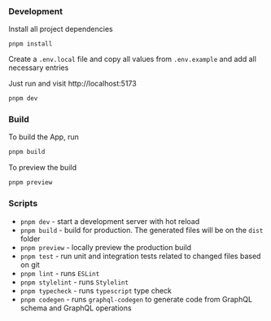 ### Development
Install all project dependencies

```
pnpm install
```

Create a `.env.local` file and copy all values from `.env.example` and add all necessary entries

Just run and visit http://localhost:5173

```bash
pnpm dev
```

### Build

To build the App, run

```bash
pnpm build
```
To preview the build
```bash
pnpm preview
```
### Scripts

- `pnpm dev` - start a development server with hot reload
- `pnpm build` - build for production. The generated files will be on the `dist` folder
- `pnpm preview` - locally preview the production build
- `pnpm test` - run unit and integration tests related to changed files based on git
- `pnpm lint` - runs `ESLint`
- `pnpm stylelint` - runs `Stylelint`
- `pnpm typecheck` - runs `typescript` type check
- `pnpm codegen` - runs `graphql-codegen` to generate code from GraphQL schema and GraphQL operations
